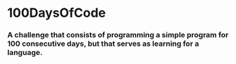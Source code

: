 # 100DaysOfCode
 <h3>A challenge that consists of programming a simple program for 100 consecutive days, but that serves as learning for a language.</h3>
